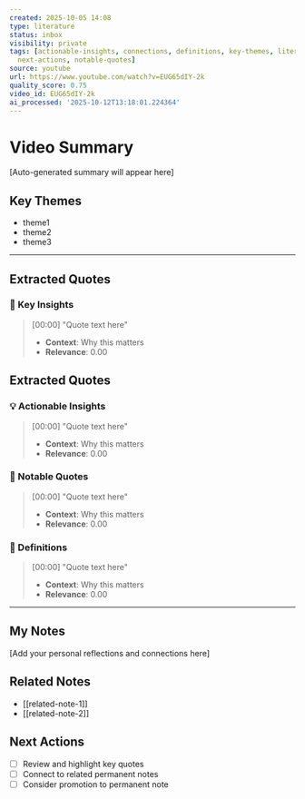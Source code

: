 ```yaml
---
created: 2025-10-05 14:08
type: literature
status: inbox
visibility: private
tags: [actionable-insights, connections, definitions, key-themes, literature, my-notes,
  next-actions, notable-quotes]
source: youtube
url: https://www.youtube.com/watch?v=EUG65dIY-2k
quality_score: 0.75
video_id: EUG65dIY-2k
ai_processed: '2025-10-12T13:18:01.224364'
---
```


# Video Summary

[Auto-generated summary will appear here]

## Key Themes

- theme1
- theme2
- theme3

---

## Extracted Quotes

### 🎯 Key Insights

> [00:00] "Quote text here"
> - **Context**: Why this matters
> - **Relevance**: 0.00


## Extracted Quotes

### 💡 Actionable Insights

> [00:00] "Quote text here"
> - **Context**: Why this matters
> - **Relevance**: 0.00

### 📝 Notable Quotes

> [00:00] "Quote text here"
> - **Context**: Why this matters
> - **Relevance**: 0.00

### 📖 Definitions

> [00:00] "Quote text here"
> - **Context**: Why this matters
> - **Relevance**: 0.00

---

## My Notes

[Add your personal reflections and connections here]

## Related Notes

- [[related-note-1]]
- [[related-note-2]]

## Next Actions

- [ ] Review and highlight key quotes
- [ ] Connect to related permanent notes
- [ ] Consider promotion to permanent note
